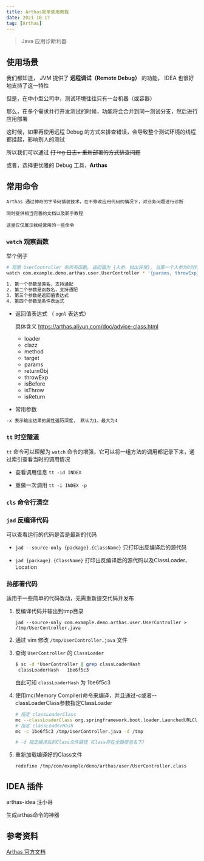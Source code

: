 ```yaml
---
title: Arthas简单使用教程
date: 2021-10-17
tag: [Arthas]
---
```


> Java 应用诊断利器

## 使用场景

我们都知道， JVM 提供了 **远程调试（Remote Debug）** 的功能， IDEA 也很好地支持了这一特性

但是，在中小型公司中，测试环境往往只有一台机器（或容器）

那么，在多个需求并行开发测试的时候，功能将会合并到同一测试分支，然后进行应用部署

这时候，如果再使用远程 Debug 的方式来排查错误，会导致整个测试环境的线程都挂起，影响别人的测试

所以我们可以通过 ~~打 log 日志+ 重新部署的方式排查问题~~

或者，选择更优雅的 Debug 工具，**Arthas**

## 常用命令

```
Arthas 通过神奇的字节码插装技术，在不修改应用代码的情况下，对业务问题进行诊断

同时提供相当完善的文档以及新手教程

这里仅仅展示我经常用的一些命令
```

### `watch` 观察函数

举个例子

```bash
# 观察 UserController 的所有函数, 返回值为 {入参、抛出异常}, 当第一个入参为0时打印, 默认展开2层
watch com.example.demo.arthas.user.UserController * '{params, throwExp}' 'params[0]==0' -x 2

1. 第一个参数是类名，支持通配
2. 第二个参数是函数名，支持通配
3. 第三个参数是返回值表达式
4. 第四个参数是条件表达式
```

- 返回值表达式 （ `ognl` 表达式）

  具体含义 [](https://arthas.aliyun.com/doc/advice-class.html)<https://arthas.aliyun.com/doc/advice-class.html>

  - loader
  - clazz
  - method
  - target
  - params
  - returnObj
  - throwExp
  - isBefore
  - isThrow
  - isReturn

- 常用参数

```bash
-x 表示输出结果的属性遍历深度， 默认为1，最大为4
```

### `tt` 时空隧道

`tt` 命令可以理解为 `watch` 命令的增强，它可以将一组方法的调用都记录下来，通过索引查看当时的调用情况

- 查看调用信息 `tt -id INDEX`

- 重做一次调用 `tt -i INDEX -p`

### `cls` 命令行清空

### `jad` 反编译代码

可以查看运行的代码是否是最新的代码

- `jad --source-only {package}.{ClassName}` 只打印出反编译后的源代码

- `jad {package}.{ClassName}` 打印出反编译后的源代码以及ClassLoader、Location

### 热部署代码

适用于一些简单的代码改动，无需重新提交代码并发布

1. 反编译代码并输出到tmp目录

   `jad --source-only com.example.demo.arthas.user.UserController > /tmp/UserController.java`

2. 通过 vim 修改 `/tmp/UserController.java` 文件

3. 查询 `UserController` 的 `ClassLoader`

   ```bash
   $ sc -d *UserController | grep classLoaderHash
    classLoaderHash   1be6f5c3
   ```

   由此可知 `classLoaderHash` 为 1be6f5c3

4. 使用mc(Memory Compiler)命令来编译，并且通过-c或者--classLoaderClass参数指定ClassLoader

   ```bash
   # 指定 classLoaderClass
   mc --classLoaderClass org.springframework.boot.loader.LaunchedURLClassLoader /tmp/UserController.java -d /tmp
   # 指定 classLoaderHash
   mc -c 1be6f5c3 /tmp/UserController.java -d /tmp

   # -d 指定编译后的Class文件路径（Class存在全路径包名下）
   ```

5. 重新加载编译好的Class文件

   `redefine /tmp/com/example/demo/arthas/user/UserController.class`

## IDEA 插件

arthas-idea 汪小哥

生成arthas命令的神器

## 参考资料

[Arthas 官方文档][]

​​<!-- +++++++++ 下面是引用式链接 +++++++++ -->

[Arthas 官方文档]: https://arthas.aliyun.com/doc/quick-start.html
